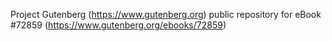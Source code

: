 Project Gutenberg (https://www.gutenberg.org) public repository
for eBook #72859 (https://www.gutenberg.org/ebooks/72859)
